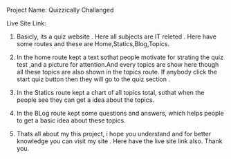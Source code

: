 <!-- Project Name -->
Project Name: Quizzically Challanged
<!-- Live site link -->
Live Site Link: 

<!-- Project Details -->
1. Basicly, its a quiz website . Here all subjects are IT releted . Here have some routes and these are Home,Statics,Blog,Topics.

2. In the home route kept a text sothat people motivate for strating the quiz test ,and a picture for attention.And every topics are show here though all these topics are also shown in the topics route. If anybody click the start quiz button then they will go to the quiz section . 

3. In the Statics route kept a chart of all topics total, sothat when the people see they can get a idea about the topics. 

4. In the BLog route kept some questions and answers, which helps people to get a basic idea about these topics.

5. Thats all about my this project, i hope you understand and for better knowledge you can visit my site . Here have the live site link also. Thank you. 

